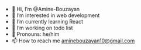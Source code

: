 - 👋 Hi, I’m @Amine-Bouzayan
- 👀 I’m interested in web development
- 🌱 I’m currently learning React
- 💞️ I’m working on todo list
- :man: Pronouns: he/him
- 📫 How to reach me aminebouzayan10@gmail.com

<!---
Amine-Bouzayan/Amine-Bouzayan is a ✨ special ✨ repository because its `README.md` (this file) appears on your GitHub profile.
You can click the Preview link to take a look at your changes.
--->
